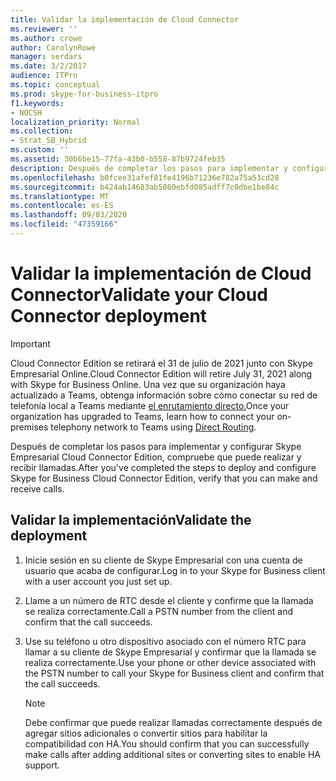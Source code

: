 ```yaml
---
title: Validar la implementación de Cloud Connector
ms.reviewer: ''
ms.author: crowe
author: CarolynRowe
manager: serdars
ms.date: 3/2/2017
audience: ITPro
ms.topic: conceptual
ms.prod: skype-for-business-itpro
f1.keywords:
- NOCSH
localization_priority: Normal
ms.collection:
- Strat_SB_Hybrid
ms.custom: ''
ms.assetid: 30b6be15-77fa-43b0-b558-87b9724feb35
description: Después de completar los pasos para implementar y configurar Skype Empresarial Cloud Connector Edition, compruebe que puede realizar y recibir llamadas.
ms.openlocfilehash: b0fcee31afef81fe4196b71236e782a75a53cd28
ms.sourcegitcommit: b424ab14683ab5080ebfd085adff7c0dbe1be84c
ms.translationtype: MT
ms.contentlocale: es-ES
ms.lasthandoff: 09/03/2020
ms.locfileid: "47359166"
---
```

# <a name="validate-your-cloud-connector-deployment"></a><span data-ttu-id="14f01-103">Validar la implementación de Cloud Connector</span><span class="sxs-lookup"><span data-stu-id="14f01-103">Validate your Cloud Connector deployment</span></span>

> [!Important]
> <span data-ttu-id="14f01-104">Cloud Connector Edition se retirará el 31 de julio de 2021 junto con Skype Empresarial Online.</span><span class="sxs-lookup"><span data-stu-id="14f01-104">Cloud Connector Edition will retire July 31, 2021 along with Skype for Business Online.</span></span> <span data-ttu-id="14f01-105">Una vez que su organización haya actualizado a Teams, obtenga información sobre cómo conectar su red de telefonía local a Teams mediante [el enrutamiento directo.](https://docs.microsoft.com/MicrosoftTeams/direct-routing-landing-page)</span><span class="sxs-lookup"><span data-stu-id="14f01-105">Once your organization has upgraded to Teams, learn how to connect your on-premises telephony network to Teams using [Direct Routing](https://docs.microsoft.com/MicrosoftTeams/direct-routing-landing-page).</span></span>
 
<span data-ttu-id="14f01-106">Después de completar los pasos para implementar y configurar Skype Empresarial Cloud Connector Edition, compruebe que puede realizar y recibir llamadas.</span><span class="sxs-lookup"><span data-stu-id="14f01-106">After you've completed the steps to deploy and configure Skype for Business Cloud Connector Edition, verify that you can make and receive calls.</span></span>
  
## <a name="validate-the-deployment"></a><span data-ttu-id="14f01-107">Validar la implementación</span><span class="sxs-lookup"><span data-stu-id="14f01-107">Validate the deployment</span></span>

1. <span data-ttu-id="14f01-108">Inicie sesión en su cliente de Skype Empresarial con una cuenta de usuario que acaba de configurar.</span><span class="sxs-lookup"><span data-stu-id="14f01-108">Log in to your Skype for Business client with a user account you just set up.</span></span>
    
2. <span data-ttu-id="14f01-109">Llame a un número de RTC desde el cliente y confirme que la llamada se realiza correctamente.</span><span class="sxs-lookup"><span data-stu-id="14f01-109">Call a PSTN number from the client and confirm that the call succeeds.</span></span>
    
3. <span data-ttu-id="14f01-110">Use su teléfono u otro dispositivo asociado con el número RTC para llamar a su cliente de Skype Empresarial y confirmar que la llamada se realiza correctamente.</span><span class="sxs-lookup"><span data-stu-id="14f01-110">Use your phone or other device associated with the PSTN number to call your Skype for Business client and confirm that the call succeeds.</span></span>
    
    > [!NOTE]
    > <span data-ttu-id="14f01-111">Debe confirmar que puede realizar llamadas correctamente después de agregar sitios adicionales o convertir sitios para habilitar la compatibilidad con HA.</span><span class="sxs-lookup"><span data-stu-id="14f01-111">You should confirm that you can successfully make calls after adding additional sites or converting sites to enable HA support.</span></span> 
  

